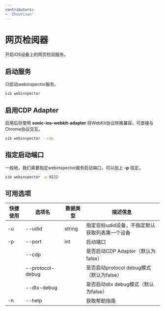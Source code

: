 ```yaml
---
contributors:
- 'ZhouYixun'
---
```


# 网页检阅器

开启iOS设备上的网页检阅服务。

## 启动服务

只启动webinspector服务。

```bash
sib webinspector
```

## 启用CDP Adapter

启用后将使用 **sonic-ios-webkit-adapter** 将WebKit协议转换兼容，可直接与Chrome协议交互。
```bash
sib webinspector --cdp
```

## 指定启动端口

一般地，我们需要指定webinspector服务启动端口，可以加上 **-p** 指定。
```bash
sib webinspector -p 9222
```

## 可用选项

| 快捷使用 | 选项名              | 数据类型   | 描述信息                           |
|------|------------------|--------|--------------------------------|
| -u   | --udid           | string | 指定目标udid设备，不指定默认获取列表第一个设备      |
| -p   | --port           | int    | 启动端口                           |
|      | --cdp            |        | 是否启动CDP Adapter（默认为false）      |
|      | --protocol-debug |        | 是否启动protocol debug模式（默认为false） |
|      | --dtx-debug      |        | 是否启动dtx debug模式（默认为false）      |
| -h   | --help           |        | 获取帮助指南                         |

